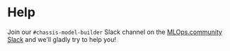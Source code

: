 # Help

Join our `#chassis-model-builder` Slack channel on the [MLOps.community Slack](https://go.mlops.community/slack) and we'll gladly try to help you!
